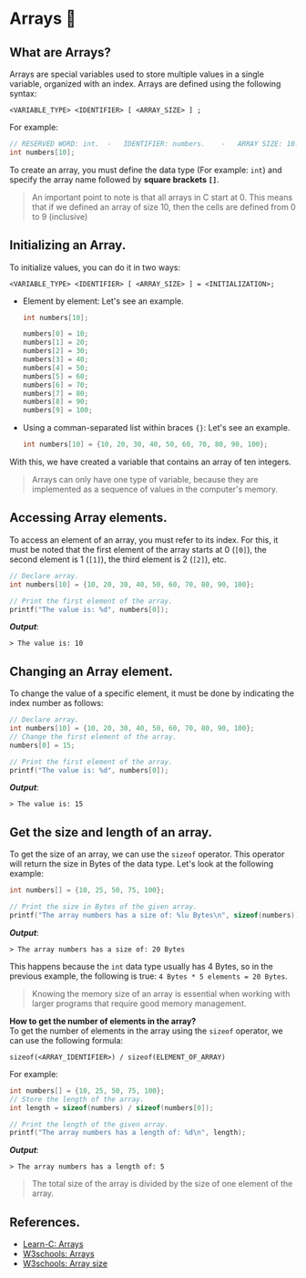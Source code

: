 # Arrays 📰
## What are Arrays?
Arrays are special variables used to store multiple values in a single variable, organized with an index. Arrays are defined using the following syntax:
```
<VARIABLE_TYPE> <IDENTIFIER> [ <ARRAY_SIZE> ] ;
```

For example:
```c
// RESERVED WORD: int.  -   IDENTIFIER: numbers.    -   ARRAY SIZE: 10.
int numbers[10];
```
To create an array, you must define the data type (For example: `int`) and specify the array name followed by **square brackets `[]`**.
> An important point to note is that all arrays in C start at 0. This means that if we defined an array of size 10, then the cells are defined from 0 to 9 (inclusive)

## Initializing an Array.
To initialize values, you can do it in two ways:
```
<VARIABLE_TYPE> <IDENTIFIER> [ <ARRAY_SIZE> ] = <INITIALIZATION>;
```

- Element by element: Let's see an example.
    ```c
    int numbers[10];

    numbers[0] = 10;
    numbers[1] = 20;
    numbers[2] = 30;
    numbers[3] = 40;
    numbers[4] = 50;
    numbers[5] = 60;
    numbers[6] = 70;
    numbers[7] = 80;
    numbers[8] = 90;
    numbers[9] = 100;
    ```
- Using a comman-separated list within braces `{}`: Let's see an example.
    ```c
    int numbers[10] = {10, 20, 30, 40, 50, 60, 70, 80, 90, 100};
    ```

With this, we have created a variable that contains an array of ten integers.
> Arrays can only have one type of variable, because they are implemented as a sequence of values in the computer's memory.

## Accessing Array elements.
To access an element of an array, you must refer to its index. For this, it must be noted that the first element of the array starts at 0 (`[0]`), the second element is 1 (`[1]`), the third element is 2 (`[2]`), etc.
```c
// Declare array.
int numbers[10] = {10, 20, 30, 40, 50, 60, 70, 80, 90, 100};

// Print the first element of the array.
printf("The value is: %d", numbers[0]);
```
***Output***:
```
> The value is: 10
```

## Changing an Array element.
To change the value of a specific element, it must be done by indicating the index number as follows:
```c
// Declare array.
int numbers[10] = {10, 20, 30, 40, 50, 60, 70, 80, 90, 100};            // numbers[0] is: 10.
// Change the first element of the array.
numbers[0] = 15;                                                        // Now numbers[0] is: 15.

// Print the first element of the array.
printf("The value is: %d", numbers[0]);
```
***Output***:
```
> The value is: 15
```

## Get the size and length of an array.
To get the size of an array, we can use the `sizeof` operator. This operator will return the size in Bytes of the data type. Let's look at the following example:
```c
int numbers[] = {10, 25, 50, 75, 100};

// Print the size in Bytes of the given array.
printf("The array numbers has a size of: %lu Bytes\n", sizeof(numbers));
```
***Output***:
```
> The array numbers has a size of: 20 Bytes
```
This happens because the `int` data type usually has 4 Bytes, so in the previous example, the following is true: `4 Bytes * 5 elements = 20 Bytes`.

> Knowing the memory size of an array is essential when working with larger programs that require good memory management.

**How to get the number of elements in the array?**<br>
To get the number of elements in the array using the `sizeof` operator, we can use the following formula:
```
sizeof(<ARRAY_IDENTIFIER>) / sizeof(ELEMENT_OF_ARRAY)
```

For example:
```c
int numbers[] = {10, 25, 50, 75, 100};
// Store the length of the array.
int length = sizeof(numbers) / sizeof(numbers[0]);

// Print the length of the given array.
printf("The array numbers has a length of: %d\n", length);
```
***Output***:
```
> The array numbers has a length of: 5
```
> The total size of the array is divided by the size of one element of the array.

## References.
- [Learn-C: Arrays](https://www.learn-c.org/en/Arrays)
- [W3schools: Arrays](https://www.w3schools.com/c/c_arrays.php)
- [W3schools: Array size](https://www.w3schools.com/c/c_arrays_size.php)